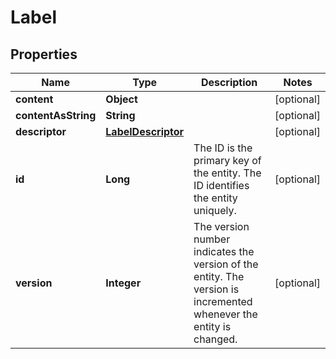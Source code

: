 
# Label

## Properties
Name | Type | Description | Notes
------------ | ------------- | ------------- | -------------
**content** | **Object** |  |  [optional]
**contentAsString** | **String** |  |  [optional]
**descriptor** | [**LabelDescriptor**](LabelDescriptor.md) |  |  [optional]
**id** | **Long** | The ID is the primary key of the entity. The ID identifies the entity uniquely. |  [optional]
**version** | **Integer** | The version number indicates the version of the entity. The version is incremented whenever the entity is changed. |  [optional]



